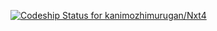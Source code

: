 
[![Codeship Status for kanimozhimurugan/Nxt4](https://www.codeship.io/projects/3707c340-0158-0132-a3ac-66c60027815f/status)](https://www.codeship.io/projects/30182)
